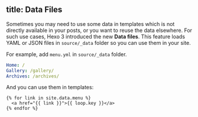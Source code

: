 title: Data Files
---
Sometimes you may need to use some data in templates which is not directly available in your posts, or you want to reuse the data elsewhere. For such use cases, Hexo 3 introduced the new **Data files**. This feature loads YAML or JSON files in `source/_data` folder so you can use them in your site.

For example, add `menu.yml` in `source/_data` folder.

``` yaml
Home: /
Gallery: /gallery/
Archives: /archives/
```

And you can use them in templates:

```
{% for link in site.data.menu %}
  <a href="{{ link }}">{{ loop.key }}</a>
{% endfor %}
```
